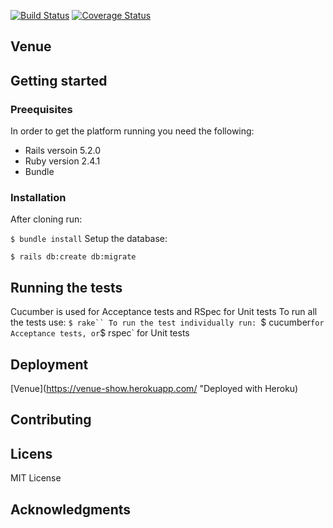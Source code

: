 [![Build Status](https://semaphoreci.com/api/v1/craftacademy/venue/branches/development/badge.svg)](https://semaphoreci.com/craftacademy/venue)
[![Coverage Status](https://coveralls.io/repos/github/CraftAcademy/venue/badge.svg?branch=development)](https://coveralls.io/github/CraftAcademy/venue?branch=development)

Venue
------

## Getting started

### Preequisites
In order to get the platform running you need the following:
* Rails versoin 5.2.0
* Ruby version 2.4.1
* Bundle

### Installation
After cloning run:

`$ bundle install`
Setup the database:

`$ rails db:create db:migrate`

## Running the tests
Cucumber is used for Acceptance tests and RSpec for Unit tests
To run all the tests use:
`$ rake``
To run the test individually run:
`$ cucumber`
for Acceptance tests, or
`$ rspec`
for Unit tests

## Deployment
[Venue](https://venue-show.herokuapp.com/ "Deployed with Heroku)

## Contributing

## Licens
MIT License

## Acknowledgments
